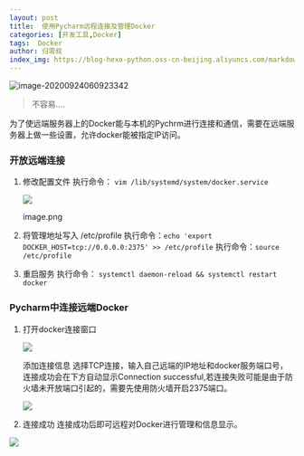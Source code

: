 ```yaml
---
layout: post
title:  使用Pycharm远程连接及管理Docker
categories: [开发工具,Docker]
tags:  Docker
author: 归零叔
index_img: https://blog-hexo-python.oss-cn-beijing.aliyuncs.com/markdown/image-20200924060923342.png
---
```




![image-20200924060923342](https://blog-hexo-python.oss-cn-beijing.aliyuncs.com/markdown/image-20200924060923342.png)

> 不容易....

为了使远端服务器上的Docker能与本机的Pychrm进行连接和通信，需要在远端服务器上做一些设置，允许docker能被指定IP访问。

### 开放远端连接

1. 修改配置文件
    执行命令： `vim /lib/systemd/system/docker.service`

   ![](https://blog-hexo-python.oss-cn-beijing.aliyuncs.com/markdown/image-20200924061237707.png)

   image.png

   

2. 将管理地址写入  /etc/profile
    执行命令：`echo 'export DOCKER_HOST=tcp://0.0.0.0:2375' >> /etc/profile`
    执行命令：`source /etc/profile`

3. 重启服务
    执行命令： `systemctl daemon-reload && systemctl restart docker`

### Pycharm中连接远端Docker

1. 打开docker连接窗口

   ![](https://blog-hexo-python.oss-cn-beijing.aliyuncs.com/markdown/image-20200924061215936.png)

   添加连接信息
    选择TCP连接，输入自己远端的IP地址和docker服务端口号，连接成功会在下方自动显示Connection successful,若连接失败可能是由于防火墙未开放端口引起的，需要先使用防火墙开启2375端口。

   ![](https://blog-hexo-python.oss-cn-beijing.aliyuncs.com/markdown/image-20200924061152335.png)

2. 连接成功
    连接成功后即可远程对Docker进行管理和信息显示。

![](https://blog-hexo-python.oss-cn-beijing.aliyuncs.com/markdown/image-20200924061131559.png)

